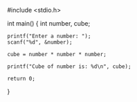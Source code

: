#include <stdio.h>

int main() {
    int number, cube;

    printf("Enter a number: ");
    scanf("%d", &number);

    cube = number * number * number;

    printf("Cube of number is: %d\n", cube);

    return 0;
}
